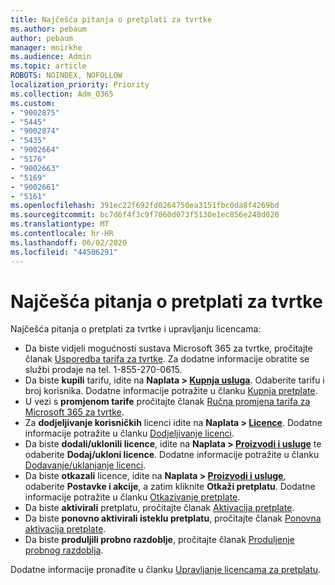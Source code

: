 ```yaml
---
title: Najčešća pitanja o pretplati za tvrtke
ms.author: pebaum
author: pebaum
manager: mnirkhe
ms.audience: Admin
ms.topic: article
ROBOTS: NOINDEX, NOFOLLOW
localization_priority: Priority
ms.collection: Adm_O365
ms.custom:
- "9002875"
- "5445"
- "9002874"
- "5435"
- "9002664"
- "5176"
- "9002663"
- "5169"
- "9002661"
- "5161"
ms.openlocfilehash: 391ec22f692fd0264750ea3151fbc0da8f4269bd
ms.sourcegitcommit: bc7d6f4f3c9f7060d073f5130e1ec856e248d020
ms.translationtype: MT
ms.contentlocale: hr-HR
ms.lasthandoff: 06/02/2020
ms.locfileid: "44506291"
---
```

# <a name="business-subscription-faq"></a>Najčešća pitanja o pretplati za tvrtke

Najčešća pitanja o pretplati za tvrtke i upravljanju licencama:

- Da biste vidjeli mogućnosti sustava Microsoft 365 za tvrtke, pročitajte članak [Usporedba tarifa za tvrtke](https://www.microsoft.com/microsoft-365/compare-all-microsoft-365-products?&activetab=tab:primaryr2). Za dodatne informacije obratite se službi prodaje na tel. 1-855-270-0615.
- Da biste **kupili** tarifu, idite na **Naplata > [Kupnja usluga](https://go.microsoft.com/fwlink/p/?linkid=868433)**. Odaberite tarifu i broj korisnika. Dodatne informacije potražite u članku [Kupnja pretplate](https://docs.microsoft.com/microsoft-365/commerce/buy-another-subscription?view=o365-worldwide).
- U vezi s **promjenom tarife** pročitajte članak [Ručna promjena tarifa za Microsoft 365 za tvrtke](https://docs.microsoft.com/microsoft-365/commerce/subscriptions/switch-plans-manually?view=o365-worldwide).
- Za **dodjeljivanje korisničkih** licenci idite na **Naplata > [Licence](https://go.microsoft.com/fwlink/p/?linkid=842264)**. Dodatne informacije potražite u članku [Dodjeljivanje licenci](https://docs.microsoft.com/microsoft-365/admin/manage/assign-licenses-to-users?view=o365-worldwide).
- Da biste **dodali/uklonili licence**, idite na **Naplata > [Proizvodi i usluge](https://go.microsoft.com/fwlink/p/?linkid=842054)** te odaberite **Dodaj/ukloni licence**. Dodatne informacije potražite u članku [Dodavanje/uklanjanje licenci](https://docs.microsoft.com/microsoft-365/commerce/licenses/buy-licenses?view=o365-worldwide#add-or-remove-licenses-for-your-business-subscription).
- Da biste **otkazali** licence, idite na **Naplata > [Proizvodi i usluge](https://go.microsoft.com/fwlink/p/?linkid=842054)**, odaberite **Postavke i akcije**, a zatim kliknite **Otkaži pretplatu**. Dodatne informacije potražite u članku [Otkazivanje pretplate](https://docs.microsoft.com/microsoft-365/commerce/subscriptions/cancel-your-subscription).
- Da biste **aktivirali** pretplatu, pročitajte članak [Aktivacija pretplate](https://docs.microsoft.com/alchemyinsights/activate-your-office-365-subscription).
- Da biste **ponovno aktivirali isteklu pretplatu**, pročitajte članak [Ponovna aktivacija pretplate](https://docs.microsoft.com/alchemyinsights/reactivate-your-subscription).
- Da biste **produljili probno razdoblje**, pročitajte članak [Produljenje probnog razdoblja](https://docs.microsoft.com/alchemyinsights/extend-your-trial-for-office-365-for-business).

Dodatne informacije pronađite u članku [Upravljanje licencama za pretplatu](https://docs.microsoft.com/microsoft-365/commerce/licenses/buy-licenses?view=o365-worldwide#add-or-remove-licenses-for-your-business-subscription).
